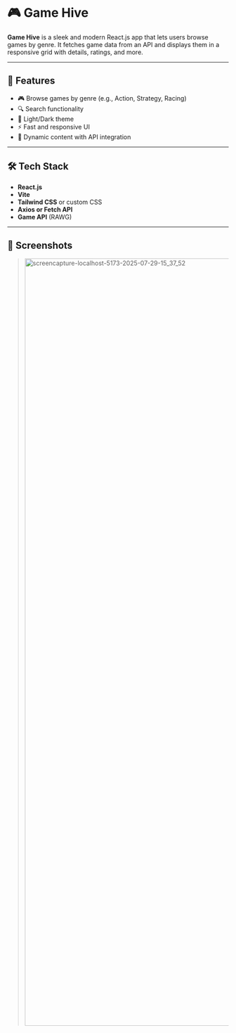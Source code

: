 # 🎮 Game Hive

**Game Hive** is a sleek and modern React.js app that lets users browse games by genre. It fetches game data from an API and displays them in a responsive grid with details, ratings, and more.

---

## 🚀 Features

- 🎮 Browse games by genre (e.g., Action, Strategy, Racing)
- 🔍 Search functionality
- 🌙 Light/Dark theme 
- ⚡ Fast and responsive UI
- 🔄 Dynamic content with API integration

---

## 🛠️ Tech Stack

- **React.js**
- **Vite**
- **Tailwind CSS** or custom CSS
- **Axios or Fetch API**
- **Game API** (RAWG)

---

## 📸 Screenshots

> <img width="1920" height="1746" alt="screencapture-localhost-5173-2025-07-29-15_37_52" src="https://github.com/user-attachments/assets/c3195dbd-0161-4726-befd-e548e38bf7f3" />



